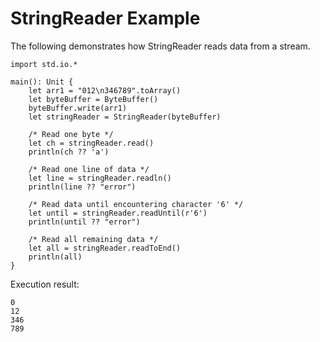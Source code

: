 # StringReader Example

The following demonstrates how StringReader reads data from a stream.
<!-- verify -->

```cangjie
import std.io.*

main(): Unit {
    let arr1 = "012\n346789".toArray()
    let byteBuffer = ByteBuffer()
    byteBuffer.write(arr1)
    let stringReader = StringReader(byteBuffer)

    /* Read one byte */
    let ch = stringReader.read()
    println(ch ?? 'a')

    /* Read one line of data */
    let line = stringReader.readln()
    println(line ?? "error")

    /* Read data until encountering character '6' */
    let until = stringReader.readUntil(r'6')
    println(until ?? "error")

    /* Read all remaining data */
    let all = stringReader.readToEnd()
    println(all)
}
```

Execution result:

```text
0
12
346
789
```